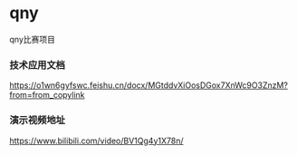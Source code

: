# qny
qny比赛项目
### 技术应用文档
https://o1wn6gyfswc.feishu.cn/docx/MGtddvXiOosDGox7XnWc9O3ZnzM?from=from_copylink
### 演示视频地址
https://www.bilibili.com/video/BV1Qg4y1X78n/
